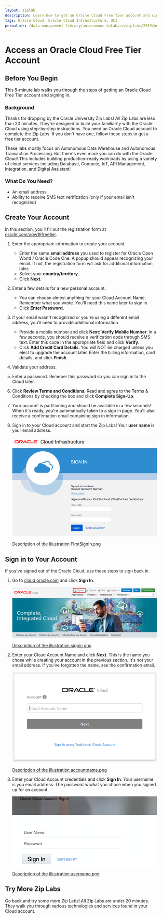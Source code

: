 ```yaml
---
layout: ziplab
description: Learn how to get an Oracle Cloud Free Tier account and sign in.
tags: Oracle Cloud, Oracle Cloud Infrastructure, OCI
permalink: /data-management-library/autonomous-database/ziplabs/2019/new-account/index.html
---
```

# Access an Oracle Cloud Free Tier Account #

## Before You Begin ##
This 5-minute lab walks you through the steps of getting an Oracle Cloud Free Tier account and signing in.

### Background ###
Thanks for dropping by the Oracle University Zip Labs! All Zip Labs are less than 20 minutes. They're  designed to build your familiarity with the Oracle Cloud using step-by-step instructions. You need an Oracle Cloud account to complete the Zip Labs. If you don't have one, follow these steps to get a free tier account. 

These labs mostly focus on Autonomous Data Warehouse and Autonomous Transaction Processing. But there's even more you can do with the Oracle Cloud! This includes building production-ready workloads by using a variety of cloud services including Database, Compute, IoT, API Management, Integration, and Digital Assistant!

### What Do You Need? ###
* An email address
* Ability to receive SMS text verification (only if your email isn't recognized)


## Create Your Account ##
In this section, you'll fill out the registration form at [oracle.com/oow19freetier](https://oracle.com/oow19freetier).

1. Enter the appropriate information to create your account. 
     * Enter the same **email address** you used to register for Oracle Open World / Oracle Code One. A popup should appear recognizing your email. If not, the registration form will ask for additional information later.
     * Select your **country/territory**.
     * Click **Next**. 
2. Enter a few details for a new personal account. 
     * You can choose almost anything for your Cloud Account Name. Remember what you wrote. You'll need this name later to sign in.
     * Click **Enter Password**.  
3. If your email wasn't recognized or you're using a different email address, you'll need to provide additional information.
     * Provide a mobile number and click **Next: Verify Mobile Number**. In a few seconds, you should receive a verification code through SMS-text. Enter this code in the appropriate field and click **Verify**.
     * Click **Add Credit Card Details**. You will NOT be charged unless you elect to upgrade the account later. Enter the billing information, card details, and click **Finish**.
4. Validate your address.
5. Enter a password. Remeber this password so you can sign in to the Cloud later.
6. Click **Review Terms and Conditions**. Read and agree to the Terms & Conditions by checking the box and click **Complete Sign-Up**.
7. Your account is partitioning and should be available in a few seconds! When it's ready, you're automatically taken to a sign in page. You'll also receive a confirmation email containing sign in information.
8. Sign in to your Cloud account and start the Zip Labs! Your **user name** is your email address.

    ![](img/FirstSignIn.png)

    [Description of the illustration FirstSignIn.png](files/firstSignIn.txt)


## Sign in to Your Account ##
If you've signed out of the Oracle Cloud, use these steps to sign back in.

1. Go to [cloud.oracle.com](https://cloud.oracle.com) and click **Sign In**.

    ![](img/signin.png)

    [Description of the illustration signin.png](files/signin.txt)


2. Enter your Cloud Account Name and click **Next**. This is the name you chose while creating your account in the previous section. It's not your email address. If you've forgotten the name, see the confirmation email.

    ![](img/accountname.png)

    [Description of the illustration accountname.png](files/accountname.txt)

3. Enter your Cloud Account credentials and click **Sign In**. Your username is you email address. The password is what you chose when you signed up for an account.

    ![](img/username.png)
    
    [Description of the illustration username.png](files/username.txt)

## Try More Zip Labs ##
Go back and try some more Zip Labs! All Zip Labs are under 20 minutes. They walk you through various technologies and services found in your Cloud account.